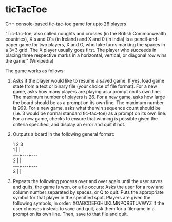 # ticTacToe
C++ console-based tic-tac-toe game for upto 26 players
  
"Tic-tac-toe, also called noughts and crosses (in the British Commonwealth countries), X's and O's (in Ireland) and X and 0 (in India) is a pencil-and-paper game for two players, X and O, who take turns marking the spaces in a 3×3 grid. The X player usually goes first. The player who succeeds in placing three respective marks in a horizontal, vertical, or diagonal row wins the game." (Wikipedia)
   
The game works as follows:
   
1. Asks if the player would like to resume a saved game. If yes, load game state from a text or binary file (your choice of file format).
For a new game, asks how many players are playing as a prompt on its own line. The maximum number of players is 26.
For a new game, asks how large the board should be as a prompt on its own line. The maximum number is 999.
For a new game, asks what the win sequence count should be (i.e. 3 would be normal standard tic-tac-toe) as a prompt on its own line.
For a new game, checks to ensure that winning is possible given the criteria specified, and display an error and quit if not.
  
2. Outputs a board in the following general format:
 
    1   2   3  
1     |   |  
   ---+---+---  
2     |   |  
   ---+---+---  
3     |   |  
   
3. Repeats the following process over and over again until the user saves and quits, the game is won, or a tie occurs:
Asks the user for a row and column number separated by spaces, or Q to quit. Puts the appropriate symbol for that player in the specified spot. Players are given the following symbols, in order: XOABCDEFGHIJKLMNPQRSTUVWYZ
If the user chooses instead to save and quit, ask them for a filename in a prompt on its own line. Then, save to that file and quit.
